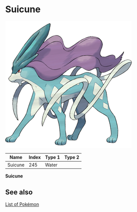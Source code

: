# Suicune


![Suicune](images/245.png)

| **Name** | **Index** | **Type 1** | **Type 2** |
|----|----|----|----|
| Suicune | 245 | Water  |  |

**Suicune** 

## See also

[List of Pokémon](../pokemon.md)
